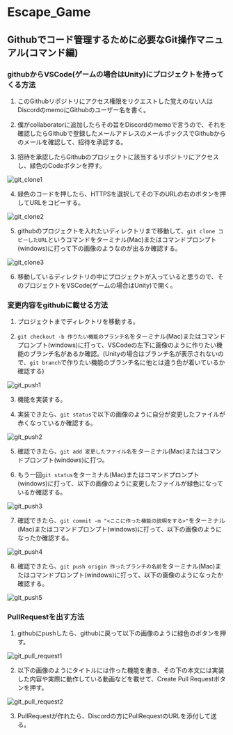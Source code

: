 # Escape_Game
## Githubでコード管理するために必要なGit操作マニュアル(コマンド編)
### githubからVSCode(ゲームの場合はUnity)にプロジェクトを持ってくる方法
1. このGithubリポジトリにアクセス権限をリクエストした覚えのない人はDiscordのmemoにGithubのユーザー名を書く。

2. 僕がcollaboratorに追加したらその旨をDiscordのmemoで言うので、それを確認したらGithubで登録したメールアドレスのメールボックスでGithubからのメールを確認して、招待を承認する。

3. 招待を承認したらGithubのプロジェクトに該当するリポジトリにアクセスし、緑色のCodeボタンを押す。

![git_clone1](https://github.com/yoskoshi/Escape_Game/assets/110778997/5971a822-4f90-4d63-bf50-17530a39fd4d)

4. 緑色のコードを押したら、HTTPSを選択してその下のURLの右のボタンを押してURLをコピーする。

![git_clone2](https://github.com/yoskoshi/Escape_Game/assets/110778997/3414ac00-8379-4a5c-8f39-a8c1a333c225)

5. githubのプロジェクトを入れたいディレクトリまで移動して、`git clone コピーしたURL`というコマンドをターミナル(Mac)またはコマンドプロンプト(windows)に打って下の画像のようなのが出るか確認する。

![git_clone3](https://github.com/yoskoshi/Escape_Game/assets/110778997/8b418c5f-a210-41c5-ac06-7c4d0e801ba7)

6. 移動しているディレクトリの中にプロジェクトが入っていると思うので、そのプロジェクトをVSCode(ゲームの場合はUnity)で開く。

### 変更内容をgithubに載せる方法
1. プロジェクトまでディレクトリを移動する。

2. `git checkout -b 作りたい機能のブランチ名`をターミナル(Mac)またはコマンドプロンプト(windows)に打って、VSCodeの左下に画像のように作りたい機能のブランチ名があるか確認。(Unityの場合はブランチ名が表示されないので、`git branch`で作りたい機能のブランチ名に他とは違う色が着いているか確認する)

![git_push1](https://github.com/yoskoshi/Escape_Game/assets/110778997/d2f1dd07-b0e2-457a-a12e-4470ef90eb0f)

3. 機能を実装する。

4. 実装できたら、`git status`で以下の画像のように自分が変更したファイルが赤くなっているか確認する。

![git_push2](https://github.com/yoskoshi/Escape_Game/assets/110778997/5f1612c9-dae1-4964-b6a7-56cbab8858f5)

5. 確認できたら、`git add 変更したファイル名`をターミナル(Mac)またはコマンドプロンプト(windows)に打つ。

6. もう一回`git status`をターミナル(Mac)またはコマンドプロンプト(windows)に打って、以下の画像のように変更したファイルが緑色になっているか確認する。

![git_push3](https://github.com/yoskoshi/Escape_Game/assets/110778997/7fe155a8-7880-4625-85c0-b1c7e37a252f)

7. 確認できたら、`git commit -m "<ここに作った機能の説明をする>"`をターミナル(Mac)またはコマンドプロンプト(windows)に打って、以下の画像のようになったか確認する。

![git_push4](https://github.com/yoskoshi/Escape_Game/assets/110778997/2a74e2ba-9d89-4a9a-b75e-0d9ae782d823)

8. 確認できたら、`git push origin 作ったブランチの名前`をターミナル(Mac)またはコマンドプロンプト(windows)に打って、以下の画像のようになったか確認する。

![git_push5](https://github.com/yoskoshi/Escape_Game/assets/110778997/bbe83d3f-69ef-4a5c-8fc5-6a3ac7a572d3)

### PullRequestを出す方法
1. githubにpushしたら、githubに戻って以下の画像のように緑色のボタンを押す。

![git_pull_request1](https://github.com/yoskoshi/Escape_Game/assets/110778997/4e48266c-06b4-47a3-97fd-4b21d7ad204a)

2. 以下の画像のようにタイトルには作った機能を書き、その下の本文には実装した内容や実際に動作している動画などを載せて、Create Pull Requestボタンを押す。

![git_pull_request2](https://github.com/yoskoshi/Escape_Game/assets/110778997/516db80b-2b0e-42ec-aa47-9abcb2fd7c31)

3. PullRequestが作れたら、Discordの方にPullRequestのURLを添付して送る。

